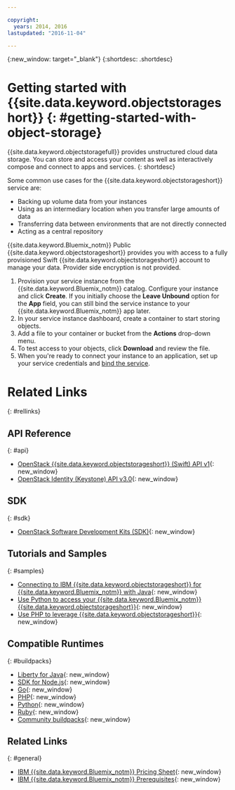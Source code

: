 ```yaml
---

copyright:
  years: 2014, 2016
lastupdated: "2016-11-04"

---
```

{:new_window: target="_blank"}
{:shortdesc: .shortdesc}



# Getting started with {{site.data.keyword.objectstorageshort}} {: #getting-started-with-object-storage}


{{site.data.keyword.objectstoragefull}} provides unstructured cloud data storage. You can store and access your content as well as interactively compose and connect to apps and services.
{: shortdesc}

Some common use cases for the {{site.data.keyword.objectstorageshort}} service are:

* Backing up volume data from your instances
* Using as an intermediary location when you transfer large amounts of data
* Transferring data between environments that are not directly connected
* Acting as a central repository



{{site.data.keyword.Bluemix_notm}} Public {{site.data.keyword.objectstorageshort}} provides you with access to a fully provisioned Swift {{site.data.keyword.objectstorageshort}} account to manage your data. Provider side encryption is not provided.


1.	Provision your service instance from the {{site.data.keyword.Bluemix_notm}} catalog. Configure your instance and click **Create**. If you initially choose the **Leave Unbound** option for the **App** field, you can still bind the service instance to your {{site.data.keyword.Bluemix_notm}} app later.
2. In your service instance dashboard, create a container to start storing objects.
3. Add a file to your container or bucket from the **Actions** drop-down menu.
4. To test access to your objects, click **Download** and review the file.
5. When you're ready to connect your instance to an application, set up your service credentials and [bind the service](https://new-console.stage1.ng.bluemix.net/docs/services/reqnsi.html#add_service).



# Related Links
{: #rellinks}

## API Reference
{: #api}
* [OpenStack {{site.data.keyword.objectstorageshort}} (Swift) API v1](http://developer.openstack.org/api-ref-objectstorage-v1.html){: new_window}
* [OpenStack Identity (Keystone) API v3.0](http://developer.openstack.org/api-ref-identity-v3.html){: new_window}

## SDK
{: #sdk}
* [OpenStack Software Development Kits (SDK)](https://wiki.openstack.org/wiki/SDKs){: new_window}

## Tutorials and Samples
{: #samples}
* [Connecting to IBM {{site.data.keyword.objectstorageshort}} for {{site.data.keyword.Bluemix_notm}} with Java](https://developer.ibm.com/recipes/tutorials/connecting-to-ibm-object-storage-for-bluemix-with-java/){: new_window}
* [Use Python to access your {{site.data.keyword.Bluemix_notm}} {{site.data.keyword.objectstorageshort}}](https://developer.ibm.com/recipes/tutorials/use-python-to-access-your-bluemix-object-storage/){: new_window}
* [Use PHP to leverage {{site.data.keyword.objectstorageshort}}](https://developer.ibm.com/recipes/tutorials/use-php-to-leverage-object-storage-for-bluemix/){: new_window}

## Compatible Runtimes
{: #buildpacks}
* [Liberty for Java](https://www.ng.bluemix.net/docs/runtimes/liberty/index.html){: new_window}
* [SDK for Node.js](https://www.ng.bluemix.net/docs/runtimes/nodejs/index.html){: new_window}
* [Go](https://www.ng.bluemix.net/docs/runtimes/go/index.html){: new_window}
* [PHP](https://www.ng.bluemix.net/docs/runtimes/php/index.html){: new_window}
* [Python](https://www.ng.bluemix.net/docs/runtimes/python/index.html){: new_window}
* [Ruby](https://www.ng.bluemix.net/docs/runtimes/ruby/index.html){: new_window}
* [Community buildpacks](https://www.ng.bluemix.net/docs/starters/byob.html){: new_window}


## Related Links
{: #general}
* [IBM {{site.data.keyword.Bluemix_notm}} Pricing Sheet](https://www.ng.bluemix.net/#/pricing){: new_window}
* [IBM {{site.data.keyword.Bluemix_notm}} Prerequisites](https://developer.ibm.com/bluemix/support/#prereqs){: new_window}
